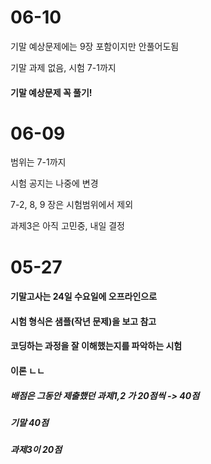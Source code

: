# 06-10



기말 예상문제에는 9장 포함이지만 안풀어도됨



기말 과제 없음, 시험 7-1까지 



#### 기말 예상문제 꼭 풀기!



# 06-09

범위는 7-1까지



시험 공지는 나중에 변경



7-2, 8, 9 장은 시험범위에서 제외



과제3은 아직 고민중, 내일 결정



# 05-27

#### 기말고사는 24일 수요일에 오프라인으로

#### 시험 형식은 샘플(작년 문제)을 보고 참고



#### 코딩하는 과정을 잘 이해했는지를 파악하는 시험

#### 이론 ㄴㄴ





##### 배점은 그동안 제출했던 과제1,2 가 20점씩 -> 40점



##### 기말 40점



##### 과제3이 20점